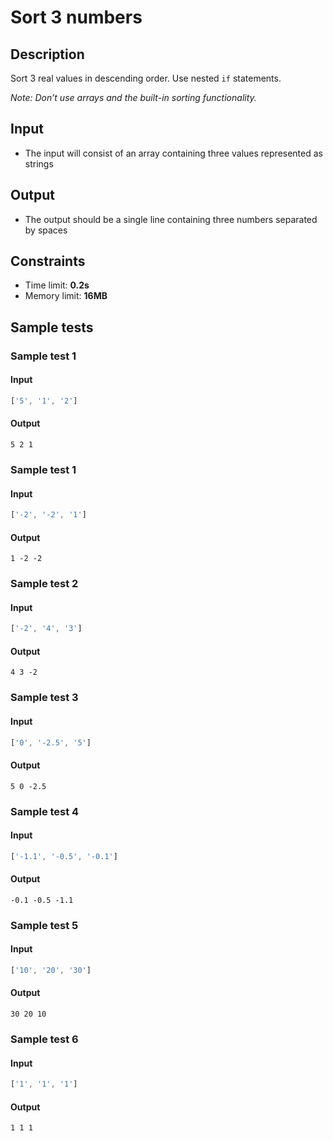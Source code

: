 # Sort 3 numbers

## Description
Sort 3 real values in descending order.
Use nested `if` statements.

_Note: Don’t use arrays and the built-in sorting functionality._

## Input
- The input will consist of an array containing three values represented as strings

## Output
- The output should be a single line containing three numbers separated by spaces

## Constraints
- Time limit: **0.2s**
- Memory limit: **16MB**

## Sample tests

### Sample test 1

#### Input
```js
['5', '1', '2']
```

#### Output
```
5 2 1
```

### Sample test 1

#### Input
```js
['-2', '-2', '1']
```

#### Output
```
1 -2 -2
```

### Sample test 2

#### Input
```js
['-2', '4', '3']
```

#### Output
```
4 3 -2
```

### Sample test 3

#### Input
```js
['0', '-2.5', '5']
```

#### Output
```
5 0 -2.5
```

### Sample test 4

#### Input
```js
['-1.1', '-0.5', '-0.1']
```

#### Output
```
-0.1 -0.5 -1.1
```

### Sample test 5

#### Input
```js
['10', '20', '30']
```

#### Output
```
30 20 10
```

### Sample test 6

#### Input
```js
['1', '1', '1']
```

#### Output
```
1 1 1
```
